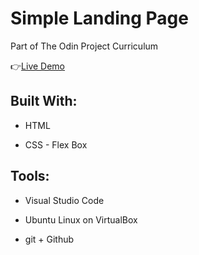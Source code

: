 # Simple Landing Page

Part of The Odin Project Curriculum

:point_right:[Live Demo](https://isabelleann.github.io/TheOdinProject-LandingPage/)

## Built With:

  * HTML

  * CSS - Flex Box
  
## Tools:
  * Visual Studio Code
  
  * Ubuntu Linux on VirtualBox
  
  * git + Github
